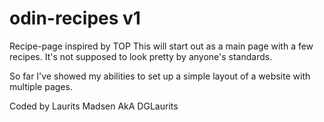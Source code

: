 # odin-recipes v1
Recipe-page inspired by TOP
This will start out as a main page with a few recipes.
It's not supposed to look pretty by anyone's standards.

So far I've showed my abilities to set up a simple layout of a website with multiple pages.

Coded by Laurits Madsen AkA DGLaurits